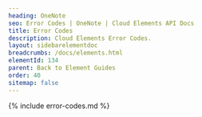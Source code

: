 ```yaml
---
heading: OneNote
seo: Error Codes | OneNote | Cloud Elements API Docs
title: Error Codes
description: Cloud Elements Error Codes.
layout: sidebarelementdoc
breadcrumbs: /docs/elements.html
elementId: 134
parent: Back to Element Guides
order: 40
sitemap: false
---
```


{% include error-codes.md %}
